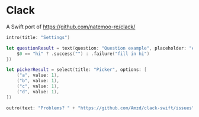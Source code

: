 # Clack

A Swift port of https://github.com/natemoo-re/clack/

```swift
intro(title: "Settings")

let questionResult = text(question: "Question example", placeholder: "example", validator: {
    $0 == "hi" ? .success("") : .failure("fill in hi")
})

let pickerResult = select(title: "Picker", options: [
    ("a", value: 1),
    ("b", value: 1),
    ("c", value: 1),
    ("d", value: 1),
])

outro(text: "Problems? " + "https://github.com/Amzd/clack-swift/issues".bold.foreColor(81))
```
